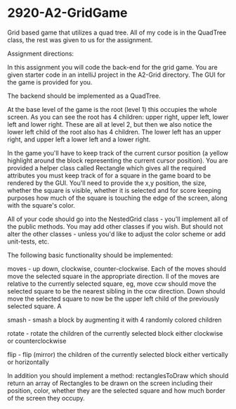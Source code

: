 # 2920-A2-GridGame
Grid based game that utilizes a quad tree. All of my code is in the QuadTree class, the rest was given to us for the assignment.

Assignment directions:

In this assignment you will code the back-end for the grid game. You are given starter code in an intelliJ project in the A2-Grid directory. The GUI for the game is provided for you.

The backend should be implemented as a QuadTree.

At the base level of the game is the root (level 1) this occupies the whole screen. As you can see the root has 4 children: upper right, upper left, lower left and lower right. These are all at level 2, but then we also notice the lower left child of the root also has 4 children. The lower left has an upper right, and upper left a lower left and a lower right.

In the game you'll have to keep track of the current cursor position (a yellow highlight around the block representing the current cursor position). You are provided a helper class called Rectangle which gives all the required attributes you must keep track of for a square in the game board to be rendered by the GUI. You'll need to provide the x,y position, the size, whether the square is visible, whether it is selected and for score keeping purposes how much of the square is touching the edge of the screen, along with the square's color.

All of your code should go into the NestedGrid class - you'll implement all of the public methods. You may add other classes if you wish. But should not alter the other classes - unless you'd like to adjust the color scheme or add unit-tests, etc.

The following basic functionality should be implemented:

moves - up down, clockwise, counter-clockwise. Each of the moves should move the selected square in the appropriate direction. ll of the moves are relative to the currently selected square, eg, move ccw should move the selected square to be the nearest sibling in the ccw direction. Down should move the selected square to now be the upper left child of the previously selected square. A

smash - smash a block by augmenting it with 4 randomly colored children

rotate - rotate the children of the currently selected block either clockwise or counterclockwise

flip - flip (mirror) the children of the currently selected block either vertically or horizontally

In addition you should implement a method: rectanglesToDraw which should return an array of Rectangles to be drawn on the screen including their position, color, whether they are the selected square and how much border of the screen they occupy.
